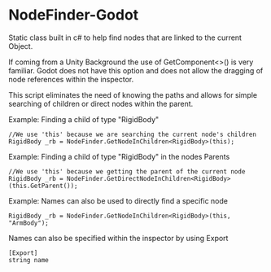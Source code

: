 # NodeFinder-Godot
Static class built in c# to help find nodes that are linked to the current Object.

If coming from a Unity Background the use of GetComponent<>() is very familiar. 
Godot does not have this option and does not allow the dragging of node references within the inspector.

This script eliminates the need of knowing the paths and allows for simple searching of children or direct nodes within the parent.

Example: Finding a child of type "RigidBody"
```
//We use 'this' because we are searching the current node's children
RigidBody _rb = NodeFinder.GetNodeInChildren<RigidBody>(this); 
```


Example: Finding a child of type "RigidBody" in the nodes Parents
```
//We use 'this' because we getting the parent of the current node
RigidBody _rb = NodeFinder.GetDirectNodeInChildren<RigidBody>(this.GetParent()); 
```


Example: Names can also be used to directly find a specific node
```
RigidBody _rb = NodeFinder.GetNodeInChildren<RigidBody>(this, "ArmBody");
```

Names can also be specified within the inspector by using Export
```
[Export]
string name
```
